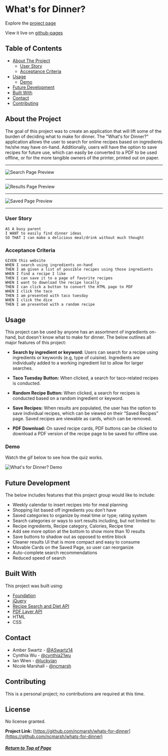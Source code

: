 # What's for Dinner? 

Explore the [project page](https://github.com/ncmarsh/whats-for-dinner)

View it live on [github-pages](https://ncmarsh.github.io/whats-for-dinner/)

## Table of Contents
- [About The Project](#About-the-Project)
    - [User Story](#User-Story)
    - [Acceptance Criteria](#Acceptance-Criteria)
- [Usage](#Usage)
  - [Demo](#Demo)
- [Future Development](#Future-Development)
- [Built With](#Built-With)
- [Contact](#Contact)
- [Contributing](#Contributing)


## About the Project

The goal of this project was to create an application that will lift some of the burden of deciding what to make for dinner. The "What's for Dinner?" application allows the user to search for online recipes based on ingredients he/she may have on-hand. Additionally, users will have the option to save recipes for future use, which can easily be converted to a PDF to be used offline, or for the more tangible owners of the printer, printed out on paper. 
<hr>

![Search Page Preview](./Assets/index.png)
<hr>

![Results Page Preview](./Assets/results.png)
<hr>

![Saved Page Preview](./Assets/saved.png)

<hr>

### User Story

```
AS A busy parent
I WANT to easily find dinner ideas
SO THAT I can make a delicious meal/drink without much thought

```

### Acceptance Criteria

```
GIVEN this website
WHEN I search using ingredients on-hand
THEN I am given a list of possible recipes using those ingredients
WHEN I find a recipe I like
THEN I can save it to a page of favorite recipes
WHEN I want to download the recipe locally
THEN I can click a button to convert the HTML page to PDF 
WHEN I click the taco
THEN I am presented with taco tuesday
WHEN I click the dice
THEN I am presented with a random recipe

```

## Usage

This project can be used by anyone has an assortment of ingredients on-hand, but doesn't know what to make for dinner. The below outlines all major features of  this project:

* **Search by ingredient or keyword:** Users can search for a recipe using ingredients or keywords (e.g, type of cuisine). Ingredients are individually added to a working ingredient list to allow for larger searches.

* **Taco Tuesday Button:**  When clicked, a search for taco-related recipes is conducted.

* **Random Recipe Button:** When clicked, a search for recipes is conducted based on a random ingredient or keyword.  

* **Save Recipes:** When results are populated, the user has the option to save individual recipes, which can be viewed on their “Saved Recipes” page. Saved recipes are viewable as cards, which can be removed. 

* **PDF Download:** On saved recipe cards, PDF buttons can be clicked to download a PDF version of the recipe page to be saved for offline use. 

### Demo

Watch the gif below to see how the quiz works. 

![What's for Dinner? Demo](./Assets/whatsfordinner.gif)

## Future Development

The below includes features that this project group would like to include:

* Weekly calendar to insert recipes into for meal planning
* Shopping list based off ingredients you don’t have
* Saved categories to organize by meal time or type; rating system
* Search categories or ways to sort results including, but not limited to: 
* Recipe ingredients, Recipe category, Calories, Recipe time
* Add see more option at the bottom to show more than 10 results
* Save buttons to shadow out as opposed to entire block
* Cleaner results UI that is more compact and easy to consume
* Movable Cards on the Saved Page, so user can reorganize 
* Auto-complete search recommendations 
* Reduced speed of search

## Built With

This project was built using:

* [Foundation](https://get.foundation/)
* [jQuery](https://jquery.com/)
* [Recipe Search and Diet API](https://rapidapi.com/edamam/api/recipe-search-and-diet/endpoints)
* [PDF Layer API](https://pdflayer.com/documentations)
* HTML
* CSS

## Contact

* Amber Swartz - [@ASwartz14](https://github.com/ASwartz14)
* Cynthia Wu - [@cynthia21wu](https://github.com/cynthiwu)
* Ian Wren - [@luckyian](https://github.com/luckyian)
* Nicole Marshall - [@ncmarsh](https://github.com/ncmarsh)

## Contributing

This is a personal project; no contributions are required at this time.

## License

No license granted.

**Project Link:** [https://github.com/ncmarsh/whats-for-dinner](https://github.com/ncmarsh/whats-for-dinner)

##### [Return to Top of Page](#What's-For-Dinner?)